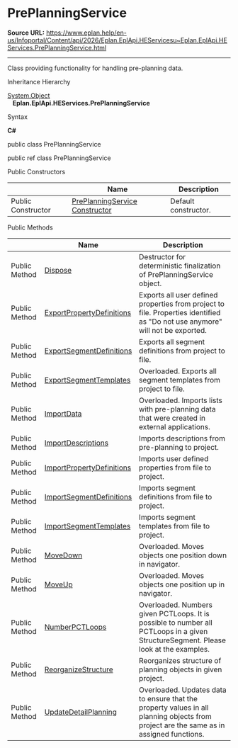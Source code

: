 # PrePlanningService

**Source URL:** https://www.eplan.help/en-us/Infoportal/Content/api/2026/Eplan.EplApi.HEServicesu~Eplan.EplApi.HEServices.PrePlanningService.html

---

Class providing functionality for handling pre-planning data.

Inheritance Hierarchy

[System.Object](#)  
   **Eplan.EplApi.HEServices.PrePlanningService**

Syntax

**C#**



public class PrePlanningService

public ref class PrePlanningService

Public Constructors

|  | Name | Description |
| --- | --- | --- |
| Public Constructor | [PrePlanningService Constructor](Eplan.EplApi.HEServicesu~Eplan.EplApi.HEServices.PrePlanningService~_ctor.html) | Default constructor. |



Public Methods

|  | Name | Description |
| --- | --- | --- |
| Public Method | [Dispose](Eplan.EplApi.HEServicesu~Eplan.EplApi.HEServices.PrePlanningService~Dispose().html) | Destructor for deterministic finalization of PrePlanningService object. |
| Public Method | [ExportPropertyDefinitions](Eplan.EplApi.HEServicesu~Eplan.EplApi.HEServices.PrePlanningService~ExportPropertyDefinitions.html) | Exports all user defined properties from project to file. Properties identified as "Do not use anymore" will not be exported. |
| Public Method | [ExportSegmentDefinitions](Eplan.EplApi.HEServicesu~Eplan.EplApi.HEServices.PrePlanningService~ExportSegmentDefinitions.html) | Exports all segment definitions from project to file. |
| Public Method | [ExportSegmentTemplates](Eplan.EplApi.HEServicesu~Eplan.EplApi.HEServices.PrePlanningService~ExportSegmentTemplates.html) | Overloaded. Exports all segment templates from project to file. |
| Public Method | [ImportData](Eplan.EplApi.HEServicesu~Eplan.EplApi.HEServices.PrePlanningService~ImportData.html) | Overloaded. Imports lists with pre-planning data that were created in external applications. |
| Public Method | [ImportDescriptions](Eplan.EplApi.HEServicesu~Eplan.EplApi.HEServices.PrePlanningService~ImportDescriptions.html) | Imports descriptions from pre-planning to project. |
| Public Method | [ImportPropertyDefinitions](Eplan.EplApi.HEServicesu~Eplan.EplApi.HEServices.PrePlanningService~ImportPropertyDefinitions.html) | Imports user defined properties from file to project. |
| Public Method | [ImportSegmentDefinitions](Eplan.EplApi.HEServicesu~Eplan.EplApi.HEServices.PrePlanningService~ImportSegmentDefinitions.html) | Imports segment definitions from file to project. |
| Public Method | [ImportSegmentTemplates](Eplan.EplApi.HEServicesu~Eplan.EplApi.HEServices.PrePlanningService~ImportSegmentTemplates.html) | Imports segment templates from file to project. |
| Public Method | [MoveDown](Eplan.EplApi.HEServicesu~Eplan.EplApi.HEServices.PrePlanningService~MoveDown.html) | Overloaded. Moves objects one position down in navigator. |
| Public Method | [MoveUp](Eplan.EplApi.HEServicesu~Eplan.EplApi.HEServices.PrePlanningService~MoveUp.html) | Overloaded. Moves objects one position up in navigator. |
| Public Method | [NumberPCTLoops](Eplan.EplApi.HEServicesu~Eplan.EplApi.HEServices.PrePlanningService~NumberPCTLoops.html) | Overloaded. Numbers given PCTLoops. It is possible to number all PCTLoops in a given StructureSegment. Please look at the examples. |
| Public Method | [ReorganizeStructure](Eplan.EplApi.HEServicesu~Eplan.EplApi.HEServices.PrePlanningService~ReorganizeStructure.html) | Reorganizes structure of planning objects in given project. |
| Public Method | [UpdateDetailPlanning](Eplan.EplApi.HEServicesu~Eplan.EplApi.HEServices.PrePlanningService~UpdateDetailPlanning.html) | Overloaded. Updates data to ensure that the property values in all planning objects from project are the same as in assigned functions. |


